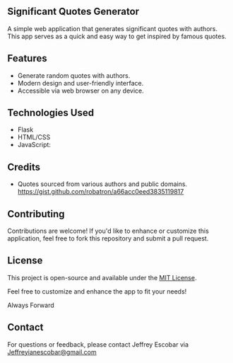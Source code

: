 ## Significant Quotes Generator

A simple web application that generates significant quotes with authors. This app serves as a quick and easy way to get inspired by famous quotes.

## Features

- Generate random quotes with authors.
- Modern design and user-friendly interface.
- Accessible via web browser on any device.

## Technologies Used

- Flask
- HTML/CSS
- JavaScript:

## Credits

- Quotes sourced from various authors and public domains. https://gist.github.com/robatron/a66acc0eed3835119817

## Contributing

Contributions are welcome! If you'd like to enhance or customize this application, feel free to fork this repository and submit a pull request.

## License

This project is open-source and available under the [MIT License](LICENSE).

Feel free to customize and enhance the app to fit your needs!

Always Forward

## Contact

For questions or feedback, please contact Jeffrey Escobar via Jeffreyianescobar@gmail.com
